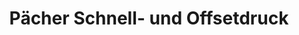 ---
title: "Pächer Schnell- und Offsetdruck"
url: /edingen-neckarhausen/paecher-schnell-und-offsetdruck/
shop: Kopieren
---